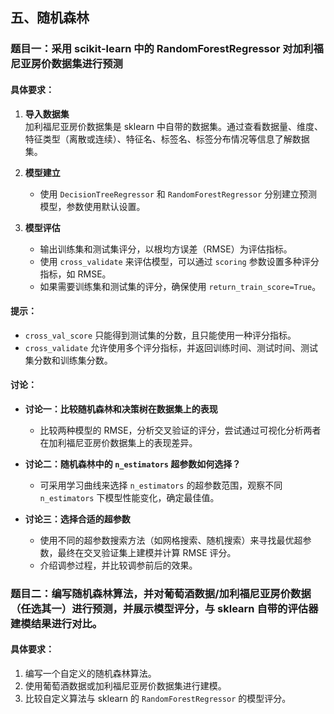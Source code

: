 ## 五、随机森林

### 题目一：采用 scikit-learn 中的 RandomForestRegressor 对加利福尼亚房价数据集进行预测

#### 具体要求：

1. **导入数据集**  
   加利福尼亚房价数据集是 sklearn 中自带的数据集。通过查看数据量、维度、特征类型（离散或连续）、特征名、标签名、标签分布情况等信息了解数据集。

2. **模型建立**  
   - 使用 `DecisionTreeRegressor` 和 `RandomForestRegressor` 分别建立预测模型，参数使用默认设置。
   
3. **模型评估**  
   - 输出训练集和测试集评分，以根均方误差（RMSE）为评估指标。
   - 使用 `cross_validate` 来评估模型，可以通过 `scoring` 参数设置多种评分指标，如 RMSE。
   - 如果需要训练集和测试集的评分，确保使用 `return_train_score=True`。

#### 提示：
- `cross_val_score` 只能得到测试集的分数，且只能使用一种评分指标。  
- `cross_validate` 允许使用多个评分指标，并返回训练时间、测试时间、测试集分数和训练集分数。

#### 讨论：

- **讨论一：比较随机森林和决策树在数据集上的表现**  
   - 比较两种模型的 RMSE，分析交叉验证的评分，尝试通过可视化分析两者在加利福尼亚房价数据集上的表现差异。
   
- **讨论二：随机森林中的 `n_estimators` 超参数如何选择？**  
   - 可采用学习曲线来选择 `n_estimators` 的超参数范围，观察不同 `n_estimators` 下模型性能变化，确定最佳值。

- **讨论三：选择合适的超参数**  
   - 使用不同的超参数搜索方法（如网格搜索、随机搜索）来寻找最优超参数，最终在交叉验证集上建模并计算 RMSE 评分。  
   - 介绍调参过程，并比较调参前后的效果。

### 题目二：编写随机森林算法，并对葡萄酒数据/加利福尼亚房价数据（任选其一）进行预测，并展示模型评分，与 sklearn 自带的评估器建模结果进行对比。

#### 具体要求：
1. 编写一个自定义的随机森林算法。
2. 使用葡萄酒数据或加利福尼亚房价数据集进行建模。
3. 比较自定义算法与 sklearn 的 `RandomForestRegressor` 的模型评分。
